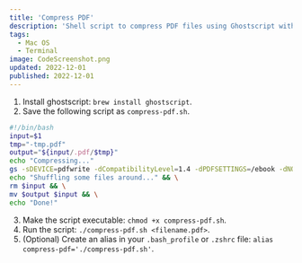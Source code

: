 ```yaml
---
title: 'Compress PDF'
description: 'Shell script to compress PDF files using Ghostscript with optimal settings'
tags:
  - Mac OS
  - Terminal
image: CodeScreenshot.png
updated: 2022-12-01
published: 2022-12-01
---
```


1. Install ghostscript: `brew install ghostscript`.
2. Save the following script as `compress-pdf.sh`.

```bash
#!/bin/bash
input=$1
tmp="-tmp.pdf"
output="${input/.pdf/$tmp}"
echo "Compressing..."
gs -sDEVICE=pdfwrite -dCompatibilityLevel=1.4 -dPDFSETTINGS=/ebook -dNOPAUSE -dQUIET -dBATCH -sOutputFile=$output $input && \
echo "Shuffling some files around..." && \
rm $input && \
mv $output $input && \
echo "Done!"
```

3. Make the script executable: `chmod +x compress-pdf.sh`.
4. Run the script: `./compress-pdf.sh <filename.pdf>`.
5. (Optional) Create an alias in your `.bash_profile` or `.zshrc` file: `alias compress-pdf='./compress-pdf.sh'`.
